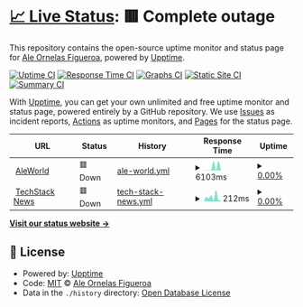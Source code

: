 # [📈 Live Status](https://status.homie.mx): <!--live status--> **🟥 Complete outage**

This repository contains the open-source uptime monitor and status page for [Ale Ornelas Figueroa](http://www.ale.world), powered by [Upptime](https://github.com/upptime/upptime).

[![Uptime CI](https://github.com/yknx4/aleworld-status/workflows/Uptime%20CI/badge.svg)](https://github.com/yknx4/aleworld-status/actions?query=workflow%3A%22Uptime+CI%22)
[![Response Time CI](https://github.com/yknx4/aleworld-status/workflows/Response%20Time%20CI/badge.svg)](https://github.com/yknx4/aleworld-status/actions?query=workflow%3A%22Response+Time+CI%22)
[![Graphs CI](https://github.com/yknx4/aleworld-status/workflows/Graphs%20CI/badge.svg)](https://github.com/yknx4/aleworld-status/actions?query=workflow%3A%22Graphs+CI%22)
[![Static Site CI](https://github.com/yknx4/aleworld-status/workflows/Static%20Site%20CI/badge.svg)](https://github.com/yknx4/aleworld-status/actions?query=workflow%3A%22Static+Site+CI%22)
[![Summary CI](https://github.com/yknx4/aleworld-status/workflows/Summary%20CI/badge.svg)](https://github.com/yknx4/aleworld-status/actions?query=workflow%3A%22Summary+CI%22)

With [Upptime](https://upptime.js.org), you can get your own unlimited and free uptime monitor and status page, powered entirely by a GitHub repository. We use [Issues](https://github.com/yknx4/aleworld-status/issues) as incident reports, [Actions](https://github.com/yknx4/aleworld-status/actions) as uptime monitors, and [Pages](https://status.homie.mx) for the status page.

<!--start: status pages-->
<!-- This summary is generated by Upptime (https://github.com/upptime/upptime) -->
<!-- Do not edit this manually, your changes will be overwritten -->
<!-- prettier-ignore -->
| URL | Status | History | Response Time | Uptime |
| --- | ------ | ------- | ------------- | ------ |
| <img alt="" src="https://icons.duckduckgo.com/ip3/www.ale.world.ico" height="13"> [AleWorld](https://www.ale.world) | 🟥 Down | [ale-world.yml](https://github.com/yknx4/aleworld-status/commits/HEAD/history/ale-world.yml) | <details><summary><img alt="Response time graph" src="./graphs/ale-world/response-time-week.png" height="20"> 6103ms</summary><br><a href="https://status.ale.world/history/ale-world"><img alt="Response time 549" src="https://img.shields.io/endpoint?url=https%3A%2F%2Fraw.githubusercontent.com%2Fyknx4%2Faleworld-status%2FHEAD%2Fapi%2Fale-world%2Fresponse-time.json"></a><br><a href="https://status.ale.world/history/ale-world"><img alt="24-hour response time 822" src="https://img.shields.io/endpoint?url=https%3A%2F%2Fraw.githubusercontent.com%2Fyknx4%2Faleworld-status%2FHEAD%2Fapi%2Fale-world%2Fresponse-time-day.json"></a><br><a href="https://status.ale.world/history/ale-world"><img alt="7-day response time 6103" src="https://img.shields.io/endpoint?url=https%3A%2F%2Fraw.githubusercontent.com%2Fyknx4%2Faleworld-status%2FHEAD%2Fapi%2Fale-world%2Fresponse-time-week.json"></a><br><a href="https://status.ale.world/history/ale-world"><img alt="30-day response time 1846" src="https://img.shields.io/endpoint?url=https%3A%2F%2Fraw.githubusercontent.com%2Fyknx4%2Faleworld-status%2FHEAD%2Fapi%2Fale-world%2Fresponse-time-month.json"></a><br><a href="https://status.ale.world/history/ale-world"><img alt="1-year response time 585" src="https://img.shields.io/endpoint?url=https%3A%2F%2Fraw.githubusercontent.com%2Fyknx4%2Faleworld-status%2FHEAD%2Fapi%2Fale-world%2Fresponse-time-year.json"></a></details> | <details><summary><a href="https://status.ale.world/history/ale-world">0.00%</a></summary><a href="https://status.ale.world/history/ale-world"><img alt="All-time uptime 49.36%" src="https://img.shields.io/endpoint?url=https%3A%2F%2Fraw.githubusercontent.com%2Fyknx4%2Faleworld-status%2FHEAD%2Fapi%2Fale-world%2Fuptime.json"></a><br><a href="https://status.ale.world/history/ale-world"><img alt="24-hour uptime 0.00%" src="https://img.shields.io/endpoint?url=https%3A%2F%2Fraw.githubusercontent.com%2Fyknx4%2Faleworld-status%2FHEAD%2Fapi%2Fale-world%2Fuptime-day.json"></a><br><a href="https://status.ale.world/history/ale-world"><img alt="7-day uptime 0.00%" src="https://img.shields.io/endpoint?url=https%3A%2F%2Fraw.githubusercontent.com%2Fyknx4%2Faleworld-status%2FHEAD%2Fapi%2Fale-world%2Fuptime-week.json"></a><br><a href="https://status.ale.world/history/ale-world"><img alt="30-day uptime 0.00%" src="https://img.shields.io/endpoint?url=https%3A%2F%2Fraw.githubusercontent.com%2Fyknx4%2Faleworld-status%2FHEAD%2Fapi%2Fale-world%2Fuptime-month.json"></a><br><a href="https://status.ale.world/history/ale-world"><img alt="1-year uptime 0.00%" src="https://img.shields.io/endpoint?url=https%3A%2F%2Fraw.githubusercontent.com%2Fyknx4%2Faleworld-status%2FHEAD%2Fapi%2Fale-world%2Fuptime-year.json"></a></details>
| <img alt="" src="https://icons.duckduckgo.com/ip3/techstack.news.ico" height="13"> [TechStack News](https://techstack.news) | 🟥 Down | [tech-stack-news.yml](https://github.com/yknx4/aleworld-status/commits/HEAD/history/tech-stack-news.yml) | <details><summary><img alt="Response time graph" src="./graphs/tech-stack-news/response-time-week.png" height="20"> 212ms</summary><br><a href="https://status.ale.world/history/tech-stack-news"><img alt="Response time 190" src="https://img.shields.io/endpoint?url=https%3A%2F%2Fraw.githubusercontent.com%2Fyknx4%2Faleworld-status%2FHEAD%2Fapi%2Ftech-stack-news%2Fresponse-time.json"></a><br><a href="https://status.ale.world/history/tech-stack-news"><img alt="24-hour response time 64" src="https://img.shields.io/endpoint?url=https%3A%2F%2Fraw.githubusercontent.com%2Fyknx4%2Faleworld-status%2FHEAD%2Fapi%2Ftech-stack-news%2Fresponse-time-day.json"></a><br><a href="https://status.ale.world/history/tech-stack-news"><img alt="7-day response time 212" src="https://img.shields.io/endpoint?url=https%3A%2F%2Fraw.githubusercontent.com%2Fyknx4%2Faleworld-status%2FHEAD%2Fapi%2Ftech-stack-news%2Fresponse-time-week.json"></a><br><a href="https://status.ale.world/history/tech-stack-news"><img alt="30-day response time 241" src="https://img.shields.io/endpoint?url=https%3A%2F%2Fraw.githubusercontent.com%2Fyknx4%2Faleworld-status%2FHEAD%2Fapi%2Ftech-stack-news%2Fresponse-time-month.json"></a><br><a href="https://status.ale.world/history/tech-stack-news"><img alt="1-year response time 196" src="https://img.shields.io/endpoint?url=https%3A%2F%2Fraw.githubusercontent.com%2Fyknx4%2Faleworld-status%2FHEAD%2Fapi%2Ftech-stack-news%2Fresponse-time-year.json"></a></details> | <details><summary><a href="https://status.ale.world/history/tech-stack-news">0.00%</a></summary><a href="https://status.ale.world/history/tech-stack-news"><img alt="All-time uptime 12.24%" src="https://img.shields.io/endpoint?url=https%3A%2F%2Fraw.githubusercontent.com%2Fyknx4%2Faleworld-status%2FHEAD%2Fapi%2Ftech-stack-news%2Fuptime.json"></a><br><a href="https://status.ale.world/history/tech-stack-news"><img alt="24-hour uptime 0.00%" src="https://img.shields.io/endpoint?url=https%3A%2F%2Fraw.githubusercontent.com%2Fyknx4%2Faleworld-status%2FHEAD%2Fapi%2Ftech-stack-news%2Fuptime-day.json"></a><br><a href="https://status.ale.world/history/tech-stack-news"><img alt="7-day uptime 0.00%" src="https://img.shields.io/endpoint?url=https%3A%2F%2Fraw.githubusercontent.com%2Fyknx4%2Faleworld-status%2FHEAD%2Fapi%2Ftech-stack-news%2Fuptime-week.json"></a><br><a href="https://status.ale.world/history/tech-stack-news"><img alt="30-day uptime 0.00%" src="https://img.shields.io/endpoint?url=https%3A%2F%2Fraw.githubusercontent.com%2Fyknx4%2Faleworld-status%2FHEAD%2Fapi%2Ftech-stack-news%2Fuptime-month.json"></a><br><a href="https://status.ale.world/history/tech-stack-news"><img alt="1-year uptime 0.00%" src="https://img.shields.io/endpoint?url=https%3A%2F%2Fraw.githubusercontent.com%2Fyknx4%2Faleworld-status%2FHEAD%2Fapi%2Ftech-stack-news%2Fuptime-year.json"></a></details>

<!--end: status pages-->

[**Visit our status website →**](https://status.homie.mx)

## 📄 License

- Powered by: [Upptime](https://github.com/upptime/upptime)
- Code: [MIT](./LICENSE) © [Ale Ornelas Figueroa](http://www.ale.world)
- Data in the `./history` directory: [Open Database License](https://opendatacommons.org/licenses/odbl/1-0/)
